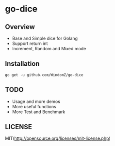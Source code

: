 # go-dice

## Overview

* Base and Simple dice for Golang
* Support return int
* Increment, Random and Mixed mode

## Installation

```
go get -u github.com/WindomZ/go-dice
```

## TODO

* Usage and more demos
* More useful functions
* More Test and Benchmark

## LICENSE

MIT(http://opensource.org/licenses/mit-license.php)
